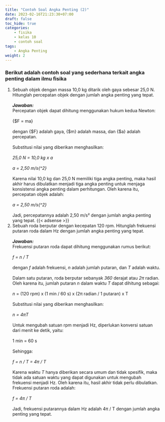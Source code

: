 ```yaml
---
title: "Contoh Soal Angka Penting (2)"
date: 2023-02-16T21:23:30+07:00
draft: false
toc_hide: true
categories:
    - fisika
    - kelas 10
    - contoh soal
tags:
    - Angka Penting
weight: 2
---
```


### Berikut adalah contoh soal yang sederhana terkait angka penting dalam ilmu fisika

1. Sebuah objek dengan massa 10,0 kg ditarik oleh gaya sebesar 25,0 N. Hitunglah percepatan objek dengan jumlah angka penting yang tepat.\
\
***Jawaban:***\
Percepatan objek dapat dihitung menggunakan hukum kedua Newton:\
\
{$F = ma}\
\
dengan {$F} adalah gaya, {$m} adalah massa, dan {$a} adalah percepatan.\
\
Substitusi nilai yang diberikan menghasilkan:\
\
*25,0 N = 10,0 kg x a*\
\
*a = 2,50 m/s{^2}*\
\
Karena nilai 10,0 kg dan 25,0 N memiliki tiga angka penting, maka hasil akhir harus dibulatkan menjadi tiga angka penting untuk menjaga konsistensi angka penting dalam perhitungan. Oleh karena itu, percepatan objek adalah:\
\
*a = 2,50 m/s{^2}*\
\
Jadi, percepatannya adalah 2,50 m/s² dengan jumlah angka penting yang tepat.
{{< adsense >}}
2. Sebuah roda berputar dengan kecepatan 120 rpm. Hitunglah frekuensi putaran roda dalam Hz dengan jumlah angka penting yang tepat.\
\
***Jawaban:***\
Frekuensi putaran roda dapat dihitung menggunakan rumus berikut:\
\
*f = n / T*\
\
dengan *f* adalah frekuensi, *n* adalah jumlah putaran, dan *T* adalah waktu.\
\
Dalam satu putaran, roda berputar sebanyak *360* derajat atau *2π* radian. Oleh karena itu, jumlah putaran *n* dalam waktu *T* dapat dihitung sebagai:\
\
*n* = (120 rpm) x (1 min / 60 s) x (2π radian / 1 putaran) x T\
\
Substitusi nilai yang diberikan menghasilkan:\
\
*n = 4πT*\
\
Untuk mengubah satuan rpm menjadi Hz, diperlukan konversi satuan dari menit ke detik, yaitu:\
\
1 min = 60 s\
\
Sehingga:\
\
*f = n / T = 4π / T*\
\
Karena waktu *T* hanya diberikan secara umum dan tidak spesifik, maka tidak ada satuan waktu yang dapat digunakan untuk mengubah frekuensi menjadi Hz. Oleh karena itu, hasil akhir tidak perlu dibulatkan. Frekuensi putaran roda adalah:\
\
*f = 4π / T*\
\
Jadi, frekuensi putarannya dalam Hz adalah 4π / T dengan jumlah angka penting yang tepat.
